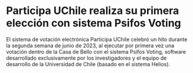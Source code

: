 # Participa UChile realiza su primera elección con sistema Psifos Voting
El sistema de votación electrónica Participa UChile celebró un hito durante la segunda semana de junio de 2023, al ejecutar por primera vez una votación dentro de la Casa de Bello con el sistema Psifos Voting, software desarrollado exclusivamente por los investigadores y el equipo de desarrollo de la Universidad de Chile (basado en el sistema Helios).
